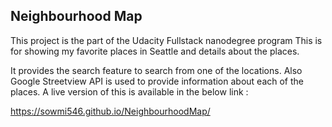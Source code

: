 ## Neighbourhood Map


This project is the part of the Udacity Fullstack nanodegree program
This is for showing my favorite places in Seattle and details about the places.

It provides the search feature to search from one of the locations.
Also Google Streetview API is used to provide information about each of the places.
A live version of this is available in the below link :

https://sowmi546.github.io/NeighbourhoodMap/
